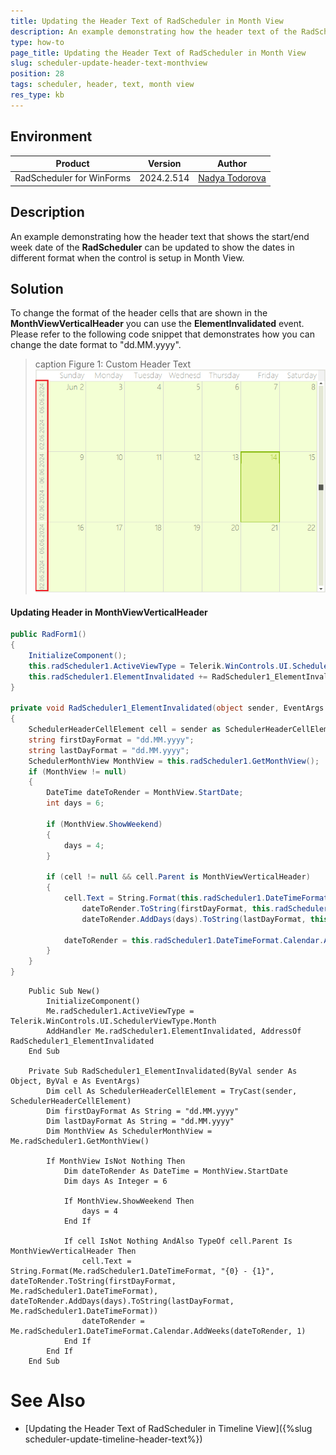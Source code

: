 ```yaml
---
title: Updating the Header Text of RadScheduler in Month View
description: An example demonstrating how the header text of the RadScheduler can be updated when the control is setup in Month View.  
type: how-to
page_title: Updating the Header Text of RadScheduler in Month View  
slug: scheduler-update-header-text-monthview
position: 28
tags: scheduler, header, text, month view
res_type: kb
---
```


## Environment

| Product | Version | Author |
| --- | --- | --- |
| RadScheduler for WinForms | 2024.2.514 | [Nadya Todorova](https://www.telerik.com/blogs/author/nadya-karaivanova)|

## Description

An example demonstrating how the header text that shows the start/end week date of the **RadScheduler** can be updated to show the dates in different format when the control is setup in Month View.

## Solution

To change the format of the header cells that are shown in the **MonthViewVerticalHeader** you can use the **ElementInvalidated** event. Please refer to the following code snippet that demonstrates how you can change the date format to "dd.MM.yyyy".

>caption Figure 1: Custom Header Text
![scheduler-update-header-text-monthview01](images/scheduler-update-header-text-monthview01.png)

#### Updating Header in MonthViewVerticalHeader

````C#
public RadForm1()
{
    InitializeComponent();
    this.radScheduler1.ActiveViewType = Telerik.WinControls.UI.SchedulerViewType.Month;
    this.radScheduler1.ElementInvalidated += RadScheduler1_ElementInvalidated;
}

private void RadScheduler1_ElementInvalidated(object sender, EventArgs e)
{
    SchedulerHeaderCellElement cell = sender as SchedulerHeaderCellElement;
    string firstDayFormat = "dd.MM.yyyy";
    string lastDayFormat = "dd.MM.yyyy";
    SchedulerMonthView MonthView = this.radScheduler1.GetMonthView();
    if (MonthView != null)
    {
        DateTime dateToRender = MonthView.StartDate;
        int days = 6;

        if (MonthView.ShowWeekend)
        {
            days = 4;
        }

        if (cell != null && cell.Parent is MonthViewVerticalHeader)
        {
            cell.Text = String.Format(this.radScheduler1.DateTimeFormat, "{0} - {1}",
                dateToRender.ToString(firstDayFormat, this.radScheduler1.DateTimeFormat),
                dateToRender.AddDays(days).ToString(lastDayFormat, this.radScheduler1.DateTimeFormat));

            dateToRender = this.radScheduler1.DateTimeFormat.Calendar.AddWeeks(dateToRender, 1);
        }
    }
}

````
````VB.NET
    Public Sub New()
        InitializeComponent()
        Me.radScheduler1.ActiveViewType = Telerik.WinControls.UI.SchedulerViewType.Month
        AddHandler Me.radScheduler1.ElementInvalidated, AddressOf RadScheduler1_ElementInvalidated
    End Sub

    Private Sub RadScheduler1_ElementInvalidated(ByVal sender As Object, ByVal e As EventArgs)
        Dim cell As SchedulerHeaderCellElement = TryCast(sender, SchedulerHeaderCellElement)
        Dim firstDayFormat As String = "dd.MM.yyyy"
        Dim lastDayFormat As String = "dd.MM.yyyy"
        Dim MonthView As SchedulerMonthView = Me.radScheduler1.GetMonthView()

        If MonthView IsNot Nothing Then
            Dim dateToRender As DateTime = MonthView.StartDate
            Dim days As Integer = 6

            If MonthView.ShowWeekend Then
                days = 4
            End If

            If cell IsNot Nothing AndAlso TypeOf cell.Parent Is MonthViewVerticalHeader Then
                cell.Text = String.Format(Me.radScheduler1.DateTimeFormat, "{0} - {1}", dateToRender.ToString(firstDayFormat, Me.radScheduler1.DateTimeFormat), dateToRender.AddDays(days).ToString(lastDayFormat, Me.radScheduler1.DateTimeFormat))
                dateToRender = Me.radScheduler1.DateTimeFormat.Calendar.AddWeeks(dateToRender, 1)
            End If
        End If
    End Sub

````

# See Also
* [Updating the Header Text of RadScheduler in Timeline View]({%slug scheduler-update-timeline-header-text%})
